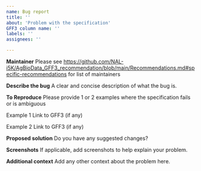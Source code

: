 ```yaml
---
name: Bug report
title: ''
about: 'Problem with the specification'
GFF3 column name: ''
labels: ''
assignees: ''

---
```


**Maintainer**
Please see https://github.com/NAL-i5K/AgBioData_GFF3_recommendation/blob/main/Recommendations.md#specific-recommendations for list of maintainers

**Describe the bug**
A clear and concise description of what the bug is.

**To Reproduce**
Please provide 1 or 2 examples where the specification fails or is ambiguous

Example 1
Link to GFF3 (if any)

Example 2
Link to GFF3 (if any)


**Proposed solution**
Do you have any suggested changes?

**Screenshots**
If applicable, add screenshots to help explain your problem.

**Additional context**
Add any other context about the problem here.
